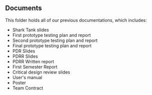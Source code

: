 ## Documents 

This folder holds all of our previous documentations, which includes:

- Shark Tank slides
- First prototype testing plan and report
- Second prototype testing plan and report
- Final prototype testing plan and report
- PDR Slides
- PDRR Slides
- PDRR Written report
- First Semester Report
- Critical design review slides
- User's manual
- Poster
- Team Contract
